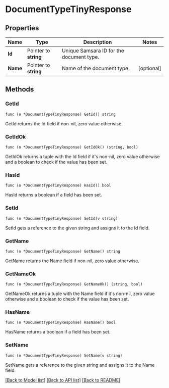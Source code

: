 # DocumentTypeTinyResponse

## Properties

Name | Type | Description | Notes
------------ | ------------- | ------------- | -------------
**Id** | Pointer to **string** | Unique Samsara ID for the document type. | 
**Name** | Pointer to **string** | Name of the document type. | [optional] 

## Methods

### GetId

`func (o *DocumentTypeTinyResponse) GetId() string`

GetId returns the Id field if non-nil, zero value otherwise.

### GetIdOk

`func (o *DocumentTypeTinyResponse) GetIdOk() (string, bool)`

GetIdOk returns a tuple with the Id field if it's non-nil, zero value otherwise
and a boolean to check if the value has been set.

### HasId

`func (o *DocumentTypeTinyResponse) HasId() bool`

HasId returns a boolean if a field has been set.

### SetId

`func (o *DocumentTypeTinyResponse) SetId(v string)`

SetId gets a reference to the given string and assigns it to the Id field.

### GetName

`func (o *DocumentTypeTinyResponse) GetName() string`

GetName returns the Name field if non-nil, zero value otherwise.

### GetNameOk

`func (o *DocumentTypeTinyResponse) GetNameOk() (string, bool)`

GetNameOk returns a tuple with the Name field if it's non-nil, zero value otherwise
and a boolean to check if the value has been set.

### HasName

`func (o *DocumentTypeTinyResponse) HasName() bool`

HasName returns a boolean if a field has been set.

### SetName

`func (o *DocumentTypeTinyResponse) SetName(v string)`

SetName gets a reference to the given string and assigns it to the Name field.


[[Back to Model list]](../README.md#documentation-for-models) [[Back to API list]](../README.md#documentation-for-api-endpoints) [[Back to README]](../README.md)


